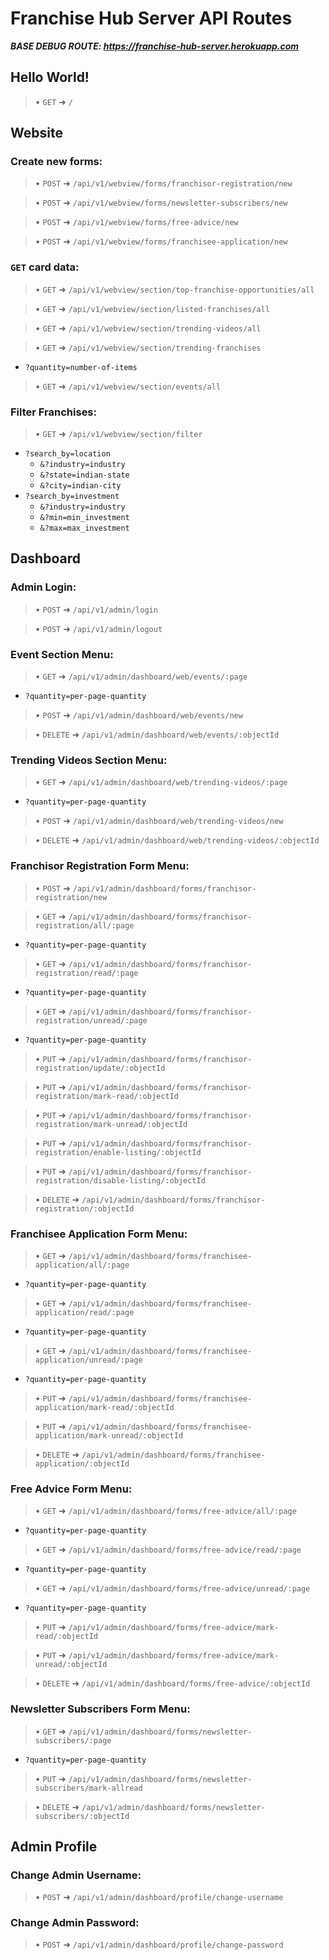 # Franchise Hub Server API Routes
***BASE DEBUG ROUTE: https://franchise-hub-server.herokuapp.com***

## Hello World!
> •  `GET` ➜ `/`

## Website
### Create new forms:
> •  `POST` ➜ `/api/v1/webview/forms/franchisor-registration/new` <br>

> •  `POST` ➜ `/api/v1/webview/forms/newsletter-subscribers/new` <br>

> •  `POST` ➜ `/api/v1/webview/forms/free-advice/new` <br>

> •  `POST` ➜ `/api/v1/webview/forms/franchisee-application/new` <br>

### `GET` card data:
> •  `GET` ➜ `/api/v1/webview/section/top-franchise-opportunities/all` <br>

> •  `GET` ➜ `/api/v1/webview/section/listed-franchises/all` <br>

> •  `GET` ➜ `/api/v1/webview/section/trending-videos/all` <br>

> •  `GET` ➜ `/api/v1/webview/section/trending-franchises` <br>
 - `?quantity=number-of-items` <br>

> •  `GET` ➜ `/api/v1/webview/section/events/all`
	
### Filter Franchises:
> •  `GET` ➜ `/api/v1/webview/section/filter` <br>
- `?search_by=location`<br>
  - `&?industry=industry`<br>
  - `&?state=indian-state`<br>
  - `&?city=indian-city`<br>
- `?search_by=investment`<br>
  - `&?industry=industry`<br>
  - `&?min=min_investment`<br>
  - `&?max=max_investment`

## Dashboard
### Admin Login:
> •  `POST` ➜ `/api/v1/admin/login` <br>

> •  `POST` ➜ `/api/v1/admin/logout` <br>

### Event Section Menu:
> •  `GET` ➜ `/api/v1/admin/dashboard/web/events/:page`
 - `?quantity=per-page-quantity` <br>

> •  `POST` ➜ `/api/v1/admin/dashboard/web/events/new` <br>

> •  `DELETE` ➜ `/api/v1/admin/dashboard/web/events/:objectId` <br>

### Trending Videos Section Menu:
> •  `GET` ➜ `/api/v1/admin/dashboard/web/trending-videos/:page`
 - `?quantity=per-page-quantity` <br>

> •  `POST` ➜ `/api/v1/admin/dashboard/web/trending-videos/new` <br>

> •  `DELETE` ➜ `/api/v1/admin/dashboard/web/trending-videos/:objectId` <br> 

### Franchisor Registration Form Menu:
> •  `POST` ➜ `/api/v1/admin/dashboard/forms/franchisor-registration/new` <br>

> •  `GET` ➜ `/api/v1/admin/dashboard/forms/franchisor-registration/all/:page`
 - `?quantity=per-page-quantity` <br>

> •  `GET` ➜ `/api/v1/admin/dashboard/forms/franchisor-registration/read/:page`
 - `?quantity=per-page-quantity` <br>

> •  `GET` ➜ `/api/v1/admin/dashboard/forms/franchisor-registration/unread/:page`
 - `?quantity=per-page-quantity` <br>

> •  `PUT` ➜ `/api/v1/admin/dashboard/forms/franchisor-registration/update/:objectId` <br>

> •  `PUT` ➜ `/api/v1/admin/dashboard/forms/franchisor-registration/mark-read/:objectId` <br>

> •  `PUT` ➜ `/api/v1/admin/dashboard/forms/franchisor-registration/mark-unread/:objectId` <br>

> •  `PUT` ➜ `/api/v1/admin/dashboard/forms/franchisor-registration/enable-listing/:objectId` <br>

> •  `PUT` ➜ `/api/v1/admin/dashboard/forms/franchisor-registration/disable-listing/:objectId` <br>

> •  `DELETE` ➜ `/api/v1/admin/dashboard/forms/franchisor-registration/:objectId` <br>

### Franchisee Application Form Menu:

> •  `GET` ➜ `/api/v1/admin/dashboard/forms/franchisee-application/all/:page`
 - `?quantity=per-page-quantity` <br>

> •  `GET` ➜ `/api/v1/admin/dashboard/forms/franchisee-application/read/:page`
 - `?quantity=per-page-quantity` <br>

> •  `GET` ➜ `/api/v1/admin/dashboard/forms/franchisee-application/unread/:page`
 - `?quantity=per-page-quantity` <br>

> •  `PUT` ➜ `/api/v1/admin/dashboard/forms/franchisee-application/mark-read/:objectId` <br>

> •  `PUT` ➜ `/api/v1/admin/dashboard/forms/franchisee-application/mark-unread/:objectId` <br>

> •  `DELETE` ➜ `/api/v1/admin/dashboard/forms/franchisee-application/:objectId` <br>

### Free Advice Form Menu:

> •  `GET` ➜ `/api/v1/admin/dashboard/forms/free-advice/all/:page`
 - `?quantity=per-page-quantity` <br>

> •  `GET` ➜ `/api/v1/admin/dashboard/forms/free-advice/read/:page`
 - `?quantity=per-page-quantity` <br>

> •  `GET` ➜ `/api/v1/admin/dashboard/forms/free-advice/unread/:page`
 - `?quantity=per-page-quantity` <br>

> •  `PUT` ➜ `/api/v1/admin/dashboard/forms/free-advice/mark-read/:objectId` <br>

> •  `PUT` ➜ `/api/v1/admin/dashboard/forms/free-advice/mark-unread/:objectId` <br>

> •  `DELETE` ➜ `/api/v1/admin/dashboard/forms/free-advice/:objectId` <br>

### Newsletter Subscribers Form Menu:
> •  `GET` ➜ `/api/v1/admin/dashboard/forms/newsletter-subscribers/:page`
 - `?quantity=per-page-quantity` <br>

> •  `PUT` ➜ `/api/v1/admin/dashboard/forms/newsletter-subscribers/mark-allread` <br>

> •  `DELETE` ➜ `/api/v1/admin/dashboard/forms/newsletter-subscribers/:objectId` <br>

## Admin Profile
### Change Admin Username:
> •  `POST` ➜ `/api/v1/admin/dashboard/profile/change-username` <br>

### Change Admin Password:
> •  `POST` ➜ `/api/v1/admin/dashboard/profile/change-password` <br>